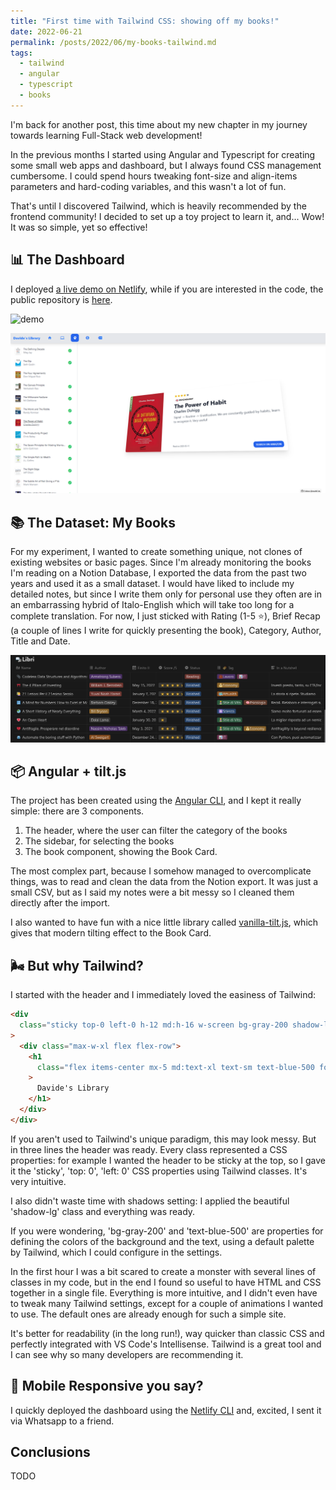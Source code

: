 ```yaml
---
title: "First time with Tailwind CSS: showing off my books!"
date: 2022-06-21
permalink: /posts/2022/06/my-books-tailwind.md
tags:
  - tailwind
  - angular
  - typescript
  - books
---
```


I'm back for another post, this time about my new chapter in my journey towards learning Full-Stack web development!

In the previous months I started using Angular and Typescript for creating some small web apps and dashboard, but I always found CSS management cumbersome. I could spend hours tweaking font-size and align-items parameters and hard-coding variables, and this wasn't a lot of fun.

That's until I discovered Tailwind, which is heavily recommended by the frontend community! I decided to set up a toy project to learn it, and... Wow! It was so simple, yet so effective!

## 📊 The Dashboard

I deployed [a live demo on Netlify](https://my-personal-library.netlify.app/), while if you are interested in the code, the public repository is [here](https://github.com/mutt0-ds/my-books-tailwind).

![demo](https://raw.githubusercontent.com/mutt0-ds/my-books-tailwind/main/src/assets/demo.gif)

![book](https://github.com/mutt0-ds/my-books-tailwind/blob/main/src/assets/selected-book.png?raw=true)

## 📚 The Dataset: My Books

For my experiment, I wanted to create something unique, not clones of existing websites or basic pages. Since I'm already monitoring the books I'm reading on a Notion Database, I exported the data from the past two years and used it as a small dataset.
I would have liked to include my detailed notes, but since I write them only for personal use they often are in an embarrassing hybrid of Italo-English which will take too long for a complete translation.
For now, I just sticked with Rating (1-5 ⭐), Brief Recap (a couple of lines
I write for quickly presenting the book), Category, Author, Title and Date.

![DB](https://raw.githubusercontent.com/mutt0-ds/mutt0-ds.github.io/master/images/notion-db-books.png)

## 📦 Angular + tilt.js

The project has been created using the [Angular CLI](https://angular.io/cli), and I kept it really simple: there are 3 components.

1. The header, where the user can filter the category of the books
2. The sidebar, for selecting the books
3. The book component, showing the Book Card.

The most complex part, because I somehow managed to overcomplicate things, was to read and clean the data from the Notion export. It was just a small CSV, but as I said my notes were a bit messy so I cleaned them directly after the import.

I also wanted to have fun with a nice little library called [vanilla-tilt.js](https://github.com/micku7zu/vanilla-tilt.js), which gives that modern tilting effect to the Book Card.

## 🌬 But why Tailwind?

I started with the header and I immediately loved the easiness of Tailwind:

```html
<div
  class="sticky top-0 left-0 h-12 md:h-16 w-screen bg-gray-200 shadow-lg z-10"
>
  <div class="max-w-xl flex flex-row">
    <h1
      class="flex items-center mx-5 md:text-xl text-sm text-blue-500 font-extrabold"
    >
      Davide's Library
    </h1>
  </div>
</div>
```

If you aren't used to Tailwind's unique paradigm, this may look messy. But in three lines the header was ready. Every class represented a CSS properties: for example I wanted the header to be sticky at the top, so I gave it the 'sticky', 'top: 0', 'left: 0' CSS properties using Tailwind classes. It's very intuitive.

I also didn't waste time with shadows setting: I applied the beautiful 'shadow-lg' class and everything was ready.

If you were wondering, 'bg-gray-200' and 'text-blue-500' are properties for defining the colors of the background and the text, using a default palette by Tailwind, which I could configure in the settings.

In the first hour I was a bit scared to create a monster with several lines of classes in my code, but in the end I found so useful to have HTML and CSS together in a single file. Everything is more intuitive, and I didn't even have to tweak many Tailwind settings, except for a couple of animations I wanted to use. The default ones are already enough for such a simple site.

It's better for readability (in the long run!), way quicker than classic CSS and perfectly integrated with VS Code's Intellisense. Tailwind is a great tool and I can see why so many developers are recommending it.

## 📱 Mobile Responsive you say?

I quickly deployed the dashboard using the [Netlify CLI](https://www.netlify.com/blog/2019/09/23/first-steps-using-netlify-and-angular/) and, excited, I sent it via Whatsapp to a friend.

## Conclusions

TODO
